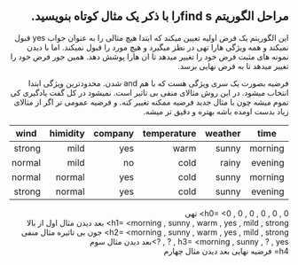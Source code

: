 <div dir="rtl">
 
 ## مراحل الگوریتم find sرا با ذکر یک مثال کوتاه بنویسید.

 
این الگوریتم یک فرض اولیه تعیین میکند که ابتدا هیچ مثالی را به عنوان جواب yes قبول نمیکند و همه ویژگی هارا تهی در نظز میگیرد و هیچ مورد را قبول نمیکند.
اما با دیدن نمونه های مثبت فرض خود را تغییر میدهد تا ان هارا پوشش دهد. همین جور فرض خود را تغییر میدهد تا به فرض نهایی برسد. 


فرضیه بصورت یک سری ویژگی هست که با هم and شدن.
محدودترین ویژگی ابتدا انتخاب میشود.
در این روش مثالای منفی بی تاثیر است.
نمیشود در کل گفت یادگیری کی تموم میشه چون با مثال جدید فرضیه ممکنه تغییر کنه. و  فرضیه عمومی تر اگر از مثالای زیاد بدست اومده باشه بهتره و دقیق تر میشه.
 
 
|   time  |  weather | temperature | company | himidity |   wind   | goes |
|---------|----------|-------------|---------|----------|----------|------|
| morning  |   sunny |    warm     |   yes   |  mild    |  strong  |  yes |
| evening  |   rainy |    cold     |    no   |  mild    |  normal  |  no  |
| morning  |   sunny |    cold     |   yes   |  normal  |  normal  |  yes |
| evening  |   sunny |    cold     |   yes   |  normal  |  strong  |  yes |
	
h0= <0 , 0 , 0 , 0 , 0 , 0> تهی
<br/>
h1= <morning , sunny , warm , yes , mild , strong> بعد دیدن مثال اول از بالا
<br>
 h2= <morning , sunny , warm , yes , mild , strong> جون بی تاثیره مثال منفی
<br>
h3= <morning , sunny , ? , yes , ? , ?>بعد دیدن مثال سوم
<br/>
h4= <? , sunny , ? , yes , ? , ?>فرضیه نهایی بعد دیدن مثال چهارم
<br/>
 


  </div>
 
